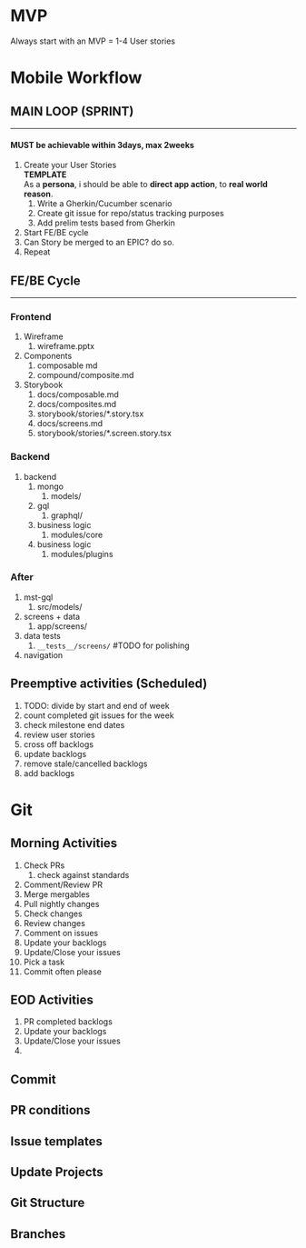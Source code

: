 
# MVP
Always start with an MVP = 1-4 User stories

# Mobile Workflow

## MAIN LOOP (SPRINT)
---
#### MUST be achievable within 3days, max 2weeks
  1. Create your User Stories  
  **TEMPLATE**  
  As a __persona__, i should be able to __direct app action__, to __real world reason__.  
      1. Write a Gherkin/Cucumber scenario
      1. Create git issue for repo/status tracking purposes
      1. Add prelim tests based from Gherkin
  1. Start FE/BE cycle
  1. Can Story be merged to an EPIC? do so.
  1. Repeat

## FE/BE Cycle
---
### Frontend
1. Wireframe  
    1. wireframe.pptx
1. Components  
    1. composable md
    1. compound/composite.md
1. Storybook
    1. docs/composable.md
    1. docs/composites.md
    1. storybook/stories/*.story.tsx
    1. docs/screens.md
    1. storybook/stories/*.screen.story.tsx

### Backend
1. backend  
    1. mongo
        1. models/
    1. gql
        1. graphql/
    1. business logic
        1. modules/core
    1. business logic
        1. modules/plugins

### After 
1. mst-gql
    1. src/models/
1. screens + data
    1. app/screens/
1. data tests
    1. `__tests__/screens/` #TODO for polishing
1. navigation

## Preemptive activities (Scheduled)
1. TODO: divide by start and end of week
1. count completed git issues for the week
1. check milestone end dates
1. review user stories
1. cross off backlogs
1. update backlogs
1. remove stale/cancelled backlogs
1. add backlogs

# Git
## Morning Activities
1. Check PRs  
    1. check against standards
1. Comment/Review PR
1. Merge mergables
1. Pull nightly changes
1. Check changes
1. Review changes
1. Comment on issues
1. Update your backlogs
1. Update/Close your issues
1. Pick a task
1. Commit often please
## EOD Activities
1. PR completed backlogs
1. Update your backlogs
1. Update/Close your issues
1. 
## Commit
## PR conditions
## Issue templates
## Update Projects
## Git Structure
## Branches

